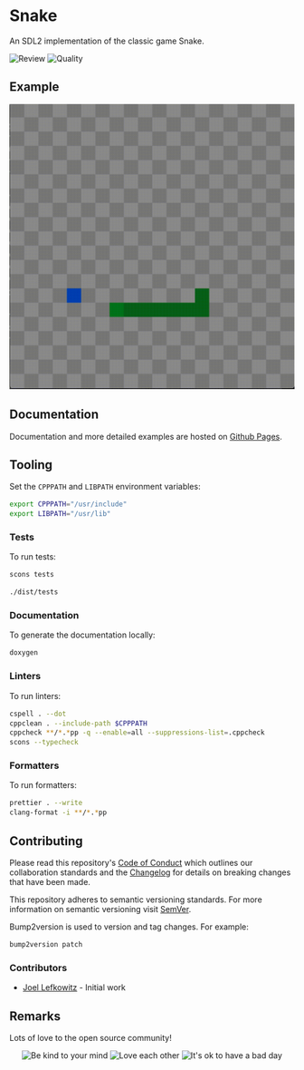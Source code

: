 # Snake

An SDL2 implementation of the classic game Snake.

![Review](https://img.shields.io/github/actions/workflow/status/JoelLefkowitz/snake/review.yml)
![Quality](https://img.shields.io/codacy/grade/268409dd0e01433cb5e268b4477517a6)

## Example

![example](docs/example.gif)

## Documentation

Documentation and more detailed examples are hosted on [Github Pages](https://joellefkowitz.github.io/snake).

## Tooling

Set the `CPPPATH` and `LIBPATH` environment variables:

```bash
export CPPPATH="/usr/include"
export LIBPATH="/usr/lib"
```

### Tests

To run tests:

```bash
scons tests
```

```bash
./dist/tests
```

### Documentation

To generate the documentation locally:

```sh
doxygen
```

### Linters

To run linters:

```sh
cspell . --dot
cppclean . --include-path $CPPPATH
cppcheck **/*.*pp -q --enable=all --suppressions-list=.cppcheck
scons --typecheck
```

### Formatters

To run formatters:

```sh
prettier . --write
clang-format -i **/*.*pp
```

## Contributing

Please read this repository's [Code of Conduct](CODE_OF_CONDUCT.md) which outlines our collaboration standards and the [Changelog](CHANGELOG.md) for details on breaking changes that have been made.

This repository adheres to semantic versioning standards. For more information on semantic versioning visit [SemVer](https://semver.org).

Bump2version is used to version and tag changes. For example:

```bash
bump2version patch
```

### Contributors

- [Joel Lefkowitz](https://github.com/joellefkowitz) - Initial work

## Remarks

Lots of love to the open source community!

<p align='center'>
    <img width=200 height=200 src='https://media.giphy.com/media/osAcIGTSyeovPq6Xph/giphy.gif' alt='Be kind to your mind' />
    <img width=200 height=200 src='https://media.giphy.com/media/KEAAbQ5clGWJwuJuZB/giphy.gif' alt='Love each other' />
    <img width=200 height=200 src='https://media.giphy.com/media/WRWykrFkxJA6JJuTvc/giphy.gif' alt="It's ok to have a bad day" />
</p>
